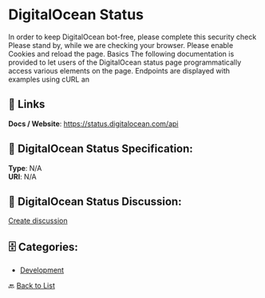 # DigitalOcean Status


In order to keep DigitalOcean bot-free, please complete this security check Please stand by, while we are checking your browser. Please enable Cookies and reload the page. Basics The following documentation is provided to let users of the DigitalOcean status page programmatically access various elements on the page. Endpoints are displayed with examples using cURL an

##  🔗 Links
**Docs / Website**: https://status.digitalocean.com/api

## 🧬 DigitalOcean Status Specification:
**Type**: N/A  
**URI**: N/A

## 💬 DigitalOcean Status Discussion:
[Create discussion](https://github.com/apis-list/apis-list/discussions/new)

## 🗄️ Categories:
- [Development](https://github.com/apis-list/apis-list#development-)




🔙 [Back to List](https://github.com/apis-list/apis-list)
